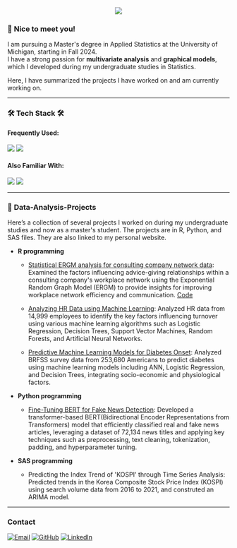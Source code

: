 <div align= "center">
    <img src="https://capsule-render.vercel.app/api?type=waving&color=0:9b50f7,100:fbb698&height=180&text=Yejin%20Park&animation=&fontColor=000000&fontSize=70" />
    </div>
    

### 🌟 **Nice to meet you!**  
I am pursuing a Master's degree in Applied Statistics at the University of Michigan, starting in Fall 2024.  
I have a strong passion for **multivariate analysis** and **graphical models**, which I developed during my undergraduate studies in Statistics.

Here, I have summarized the projects I have worked on and am currently working on.

---

### 🛠️ **Tech Stack** 🛠️

#### Frequently Used:
<img src="https://img.shields.io/badge/R-276DC3?style=flat-square&logo=R&logoColor=white"/>  <img src="https://img.shields.io/badge/Python-3776AB?style=flat-square&logo=python&logoColor=white"/>  

#### Also Familiar With:
<img src="https://img.shields.io/badge/SAS-004B87?style=flat-square&logo=sas&logoColor=white"/>  <img src="https://img.shields.io/badge/Tableau-E97627?style=flat-square&logo=tableau&logoColor=white"/>  

---

### 📂 **Data-Analysis-Projects**
Here’s a collection of several projects I worked on during my undergraduate studies and now as a master's student. The projects are in R, Python, and SAS files. They are also linked to my personal website.

* **R programming**
  * [Statistical ERGM analysis for consulting company network data](https://sites.google.com/view/yejin-park48/home/research_1?authuser=0): Examined the factors influencing advice-giving relationships within a consulting company's workplace network using the Exponential Random Graph Model (ERGM) to provide insights for improving workplace network efficiency and communication. [Code](https://github.com/yejinPARK48/ERGM_Company_data/blob/main/ERGM_Git.R)
 
  * [Analyzing HR Data using Machine Learning](https://github.com/yejinPARK48/Analyzing-HR-Data-using-Machine-Learning/tree/main): Analyzed HR data from 14,999 employees to identify the key factors influencing turnover using various machine learning algorithms such as Logistic Regression, Decision Trees, Support Vector Machines, Random Forests, and Artificial Neural Networks.

   * [Predictive Machine Learning Models for Diabetes Onset](https://github.com/yejinPARK48/Predictive-Models-for-Diabetes): Analyzed BRFSS survey data from 253,680 Americans to predict diabetes using machine learning models including ANN, Logistic Regression, and Decision Trees, integrating socio-economic and physiological factors.

* **Python programming**
  * [Fine-Tuning BERT for Fake News Detection](https://github.com/yejinPARK48/VerifyNews_using_Transformer): Developed a transformer-based BERT(Bidirectional Encoder Representations from Transformers) model that efficiently classified real and fake news articles, leveraging a dataset of 72,134 news titles and applying key techniques such as preprocessing, text cleaning, tokenization, padding, and hyperparameter tuning.

* **SAS programming**
  * Predicting the Index Trend of 'KOSPI' through Time Series Analysis: Predicted trends in the Korea Composite Stock Price Index (KOSPI) using search volume data from 2016 to 2021, and construted an ARIMA model.

---

### Contact
[![Email](https://img.shields.io/badge/Email-D14836?style=flat-square&logo=gmail&logoColor=white)](mailto:yejin@umich.edu)
[![GitHub](https://img.shields.io/badge/GitHub-181717?style=flat-square&logo=github&logoColor=white)](https://github.com/yejinPARK48)
[![LinkedIn](https://img.shields.io/badge/LinkedIn-0077B5?style=flat-square&logo=linkedin&logoColor=white)](www.linkedin.com/in/yejin-park-95b391333)
